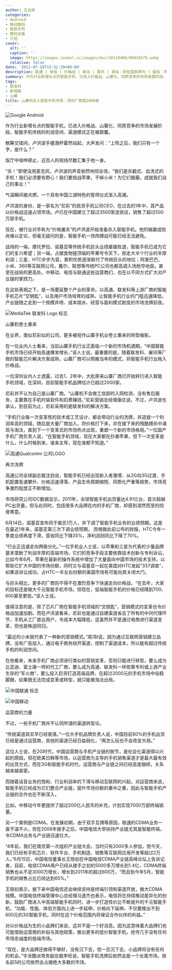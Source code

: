 ```yaml
---
author: 王云辉
categories:
- Android
- 移动数码
- 智能手机
- 数码设备
- 介绍
cover:
  alt: ''
  caption: ''
  image: https://images.soomal.cc/images/doc/20120408/00018578.webp
  relative: false
date: '2012-07-10T15:32:39+08:00'
description: 联通 | 电信 | 价格战 | 移动 | 展讯 | 源自：财经国家周刊 | 版权：转载 |  平均/总评分：05.00/10
summary: 作为行业新增长点的智能手机，已进入价格战、山寨化、同质竞争的市场发展阶段。以高通、联发科等上游厂商的智能手机芯片“交钥匙”，以及用户市场培育的成熟，让智能手机行业的门槛迅速降低。产业链随之走到一个规模井喷、成本跳水、经营与盈利模式剧变的市场洗牌前夜。
tags:
- 联发科
- 新闻稿
- 山寨
title: 山寨机杀入智能手机市场：深圳厂商超2000家
---
```


![Google Android](https://images.soomal.cc/images/doc/20101025/00007843.webp)



作为行业新增长点的智能手机，已进入价格战、山寨化、同质竞争的市场发展阶段，智能手机传统的利润空间、渠道模式正在被颠覆。



觥筹交错间，卢洪波手握酒杯霍然站起，大声发问：“上阵之后，我们只有一个字，是什么？”



饭厅中喧哗顿止，近百人的视线尽数汇集于他一身。



“杀！”即使没用麦克风，卢洪波的声音依然响彻全场，“我们是杀戳式、血洗式的手机！我们必须要有野心！我们要挑战苹果，干掉小米！为它们掘墓，成就我们自己的事业！”



气温瞬间被点燃，一个具有中国江湖特色的誓师仪式渐入高潮。



卢洪波的身份，是一家名为“尼彩”的民资手机公司CEO，在过去的1年中，其产品以价格战迅速占领市场。卢已在中国建立了超过3500家连锁店，销售了超过500万部手机。



现在，被行业对手称为“价格屠夫”的卢洪波开始准备杀入智能手机。他的输赢成败尚难以定论，但毫无疑问的是，智能手机一场肉搏战可能已经无法避免。



战场的一端，摩托罗拉、诺基亚等传统手机巨头业绩屡屡败退，智能手机已成为它们的复兴希望；另一端，占据食物链顶端的苹果号令天下，掠走大半个行业的丰厚利润；三星、HTC步步为营，累积优势逐渐取代了传统巨头的地位；阿里巴巴、小米、360等互联网公司，戴尔、联想等传统PC公司也都高调入场抢夺地盘。甚至在战局的更高处，中移动、电信与联通这些运营商们，也在以不同方式扩大对产业链的掌控力。



在这些表相之下，是一场蔓延整个产业的革命。以高通、联发科等上游厂商的智能手机芯片“交钥匙”，以及用户市场培育的成熟，让智能手机行业的门槛迅速降低。产业链随之走到一个规模井喷、成本跳水、经营与盈利模式剧变的市场洗牌前夜。



![MediaTek 联发科 Logo 标志](https://images.soomal.cc/images/doc/20120408/00018578.webp)



山寨机卷土重来



在业界，类似尼彩似的公司，更多被视作山寨手机业卷土重来的转型缩影。



在一位业内人士看来，当前山寨手机行业正面临一个新的市场机遇期。“中国智能手机市场已经开始高速爆发增长，”该人士说，最重要的是，随着联发科、展讯等厂商的智能芯片解决方案成熟，山寨厂商可以照搬当年的模式，将智能手机行业拖入价格战。



一位深圳业内人士透露，过去1、2年中，大批原来山寨厂商已开始转行进入智能手机领域，在深圳，目前智能手机品牌估计已超过2000家。



尼彩并不认为自己是山寨厂商。“山寨机不会做工信部的入网检测，没有售后服务，主要靠在手机时装软件和扣费赚钱，”尼彩营销总经理康庄说。不过，卢洪波也承认，到目前为止，尼彩采用的是联发科的解决方案。



“手机行业每一次变革性的技术或工艺设计，都会带动行业的洗牌，并造就一个利润率高的领域，随后是大量厂商加入，将价格打下来，并在接下来的残酷搏杀中涌现与淘汰，直到下一个变革式的市场热点出现，重塑一个新的市场格局。”一位国产手机厂商负责人说，“在智能手机领域，现在大家都在抄袭苹果，但下一次变革是什么，什么时候到来，谁来主导，现在谁都不知道。”



![高通Qualcomm 公司LOGO](https://images.soomal.cc/images/doc/20100705/00006259.webp)



再次洗牌



高通公司全球副总裁沈劲说，智能手机已经出现新入者激增、从2G向3G过渡、手机配置急速攀升、价格迅速滑落、产品生命周期缩短、同质化严重等趋势，市场竞争激烈程度正不断增加。



市场研究公司IDC数据显示，2011年，全球智能手机出货量达4.91亿台，首次超越PC出货量。但与此同时，包括很多大品牌在内的手机厂商，却感到凛然而至的彻骨寒意。



6月14日，诺基亚宣布将于裁员1万人，并下调了智能手机业务的业绩预期。这是在最近1年来，诺基亚第三次下调业绩预期， 而根据此前公布的财报，HTC今年一季度业绩再度下滑，营收同比下降35%，净利润则同比下降了70%。



“行业正迅速走向两极分化。”一位手机业人士说，以苹果和三星为代表的少量品牌基本垄断了利润丰厚的高端市场，它们的竞争手段主要依靠技术创新与专利诉讼，比如今年6月，苹果在最新的操作系统中增加了大量面向中国市场的技术支持，以帮助它扩大中国的市场份额，同时又与诺基亚一起在美国对HTC发起“337调查”，如果该诉讼成功，占HTC一半左右份额的美国市场有可能向其关闭大门。



与巨头相比，更多的厂商则不得不在激烈竞争下快速走向价格战，“在去年，大家的目标还是做大千元智能手机市场，但现在，低端智能手机的价格已经降到700、600甚至更低。”该人士说。



值得注意的是，除了芯片厂商在智能手机领域的“交钥匙”，营销模式的变革也令价格战加速加剧。而在卢洪波看来，尼彩也是通过自建渠道省去了所有的中间代理环节，手机从工厂直达用户，令成本大幅降低，这虽然并不是通过电商进行渠道变革，但也是殊途同归。



“最近的小米就代表了一种新的营销模式。”周鸿t说，因为通过互联网营销建立品牌，没有广告投入，通过电子商务绕开渠道，控制了渠道成本，所以能有超过传统手机的利润空间。



在他看来，未来手机厂商必须进行类似的营销变革，否则只能进行转型，要么成为比亚迪、富士康一样的代工厂商，要么成为高通、联发科一样依靠专利或上游产业生存的“军火商”，要么投入巨资打造高端品牌，在超过2000元的手机市场中站稳脚跟，如果既无法完成变革或转型，就只能被淘汰出局。



![中国联通 标志](https://images.soomal.cc/images/doc/20100901/00007019.webp)



![中国移动](https://images.soomal.cc/images/doc/20100916/00007263.webp)



运营商的力量



不过，一些手机厂商并不认同所谓的渠道转型论。



“传统渠道其实早已经衰落。”一位大手机品牌负责人说，中国目前80%的手机出货已经是通过运营商，其他的渠道已经日益弱化，“再怎么玩也不会改变大局。”



这位人士说，在2G时代，中国运营商与手机产业链的脱节，是社会化渠道得以兴起的原因，但在欧美日韩等市场，以运营商为主导的手机销售渠道才是最大最有效的出货方式，而在3G和智能手机时代，运营商与产业链之间已经高度捆绑，关系越来越紧密。



而随着话音业务的饱和、行业利润率的下滑与移动互联网的兴起，对运营商来说，智能手机已经成为它们整合产业链，提升市场份额的重中之重，因此与智能手机产业链的合作也在不断深入。



比如，中移动今年更提供了超过200亿人民币的补充，计划实现7000万部终端销量。



另一个案例是CDMA。在发展初期，由于双手互搏等原因，联通的CDMA业务一直不温不火，但在2008年接手之后，中国电信大举扶持产业链尤其是智能终端，令CDMA业务与产业链迅速壮大。



“4年前，我们在南京第一次组织产业链大会，当时只有2000多人参加，但今天，我们已经有手机芯片、软件平台、手机制造、销售等互联网应用开发等超过2万人。”6月15日，中国电信董事长王晓初在中国电信CDMA产业链高峰论坛上告诉记者，目前，电信CDMA用户已经从接手之初的5000多万增长到1.4亿，CDMA终端销售也从不足3000万增长，增长到2011年的超过600万，“而且到今年5月，智能手机的销售占比已经达到65%。”



王晓初表示，接下来中国电信还会继续坚持是终端引领和渠道开放，做大CDMA规模。中国电信终端管理中心总经理马道杰也表示，电信将在持续推动差异化的创新，鼓励厂商进入中高端智能手机同时，进一步打造性价比不断提升的千元智能手机，“功能、性能、体验方面向上进一步延伸，价格向下延伸，不仅要推出不到600元的3G智能手机，同时在这个价格范围内将保证合作伙伴的利益。”



对以价格战为生的小品牌们来说，这并不是一个好消息。因为这意味着大品牌们也可能借助运营商的补贴与其他政策，推出更多的低价智能手机，抢夺几乎没有任何市场忠诚度的低端市场。



“现在，是大品牌还做得不够好，没有沉下去，但一旦沉下去，小品牌将没有任何的机会。”宇龙酷派常务副总裁李旺说，智能手机洗牌后依然会是一个长尾市场，排名前5的公司依然会占据绝大多数的市场。